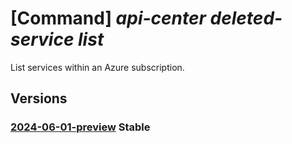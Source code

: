 # [Command] _api-center deleted-service list_

List services within an Azure subscription.

## Versions

### [2024-06-01-preview](/Resources/mgmt-plane/L3N1YnNjcmlwdGlvbnMve30vcHJvdmlkZXJzL21pY3Jvc29mdC5hcGljZW50ZXIvZGVsZXRlZHNlcnZpY2Vz/2024-06-01-preview.xml) **Stable**

<!-- mgmt-plane /subscriptions/{}/providers/microsoft.apicenter/deletedservices 2024-06-01-preview -->
<!-- mgmt-plane /subscriptions/{}/resourcegroups/{}/providers/microsoft.apicenter/deletedservices 2024-06-01-preview -->
